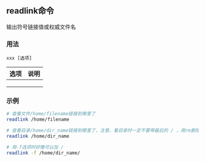 ## readlink命令
输出符号链接值或权威文件名

### 用法
```
xxx [选项]
```

| 选项 | 说明
| --- | ---
|  | 
|  | 
|  | 

### 示例
```sh
# 查看文件/home/filename链接到哪里了
readlink /home/filename

# 查看目录/home/dir_name链接到哪里了，注意，看目录时一定不要带最后的 / ，用rm删除时也一定不能带 / ，否则后删除链接的源文件中所有文件！！！
readlink /home/dir_name

# 用-f选项时好像可以加 /
readlink -f /home/dir_name/


```